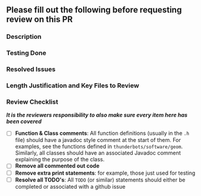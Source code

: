 <!---
This file outlines a list of common things that should be addressed when opening a PR. It's built from previous issues we've seen in a lot of pull requests. If you notice something that's being noted in a lot of PR's, it should probably be added here to help save people time in the future.
-->

## Please fill out the following before requesting review on this PR

### Description

<!--
    Give a high-level description of the changes in this PR
-->

### Testing Done

<!--
    Outline any testing that was done for these changes. This could be unit tests, integration tests,etc.
-->

### Resolved Issues

<!--
    Link any issues that this PR resolved. Ex. `resolves #1, #2, and #5` (note that they MUST be specified like this so Github can automatically close them then this PR merges)
-->

### Length Justification and Key Files to Review

<!-- If this pull request is longer then **500** lines (additions + deletions), please justify here why we *cannot* break this up into multiple pull requests
and list the key files that contain the main idea of your PR -->

### Review Checklist

<!--
    (Please check every item to indicate your code complies with it (by changing `[ ]`->`[x]`). This will hopefully save both you and the reviewer(s) a lot of time!)
-->

**_It is the reviewers responsibility to also make sure every item here has been covered_**

- [ ] **Function & Class comments**: All function definitions (usually in the `.h` file) should have a javadoc style comment at the start of them. For examples, see the functions defined in `thunderbots/software/geom`. Similarly, all classes should have an associated Javadoc comment explaining the purpose of the class.
- [ ] **Remove all commented out code**
- [ ] **Remove extra print statements**: for example, those just used for testing
- [ ] **Resolve all TODO's**: All `TODO` (or similar) statements should either be completed or associated with a github issue

<!--
    Feel free to make additions of things that we should be checking to this file if you think there's something missing!!!!
    At the same time, consider that adding things to this list increases the burden on everyone opening a pull request. 
    Perhaps there is a way we can automatically enforce whatever item you want to add?
-->
